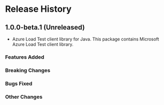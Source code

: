 # Release History

## 1.0.0-beta.1 (Unreleased)

- Azure Load Test client library for Java. This package contains Microsoft Azure Load Test client library.

### Features Added

### Breaking Changes

### Bugs Fixed

### Other Changes
